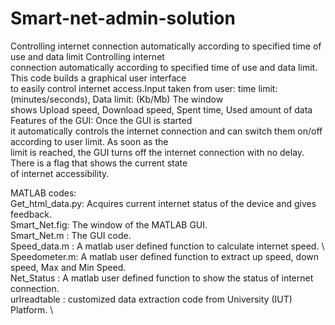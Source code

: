 # Smart-net-admin-solution
Controlling internet connection automatically according to specified time of use and data limit Controlling internet \
connection automatically according to specified time of use and data limit. This code builds a graphical user interface \
to easily control internet access.Input taken from user: time limit: (minutes/seconds), Data limit: (Kb/Mb) The window \
shows Upload speed, Download speed, Spent time, Used amount of data Features of the GUI: Once the GUI is started \
it automatically controls the internet connection and can switch them on/off according to user limit. As soon as the  \
limit is reached, the GUI turns off the internet connection with no delay. There is a flag that shows the current state  
of internet accessibility. 

MATLAB codes:  \
Get_html_data.py: Acquires current internet status of the device and gives feedback. \
Smart_Net.fig: The window of the MATLAB GUI. \
Smart_Net.m : The GUI code. \
Speed_data.m : A matlab user defined function to calculate internet speed. \  
Speedometer.m: A matlab user defined function to extract up speed, down speed, Max and Min Speed. \
Net_Status : A matlab user defined function to show the status of internet connection.  \
urlreadtable : customized data extraction code from University (IUT) Platform. \

